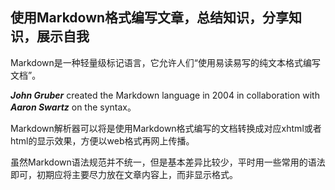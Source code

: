 ## 使用Markdown格式编写文章，总结知识，分享知识，展示自我


Markdown是一种轻量级标记语言，它允许人们“使用易读易写的纯文本格式编写文档”。  

***John Gruber*** created the Markdown language in 2004 in collaboration with ***Aaron Swartz*** on the syntax。  

Markdown解析器可以将是使用Markdown格式编写的文档转换成对应xhtml或者html的显示效果，方便以web格式再网上传播。

虽然Markdown语法规范并不统一，但是基本差异比较少，平时用一些常用的语法即可，初期应将主要尽力放在文章内容上，而非显示格式。
